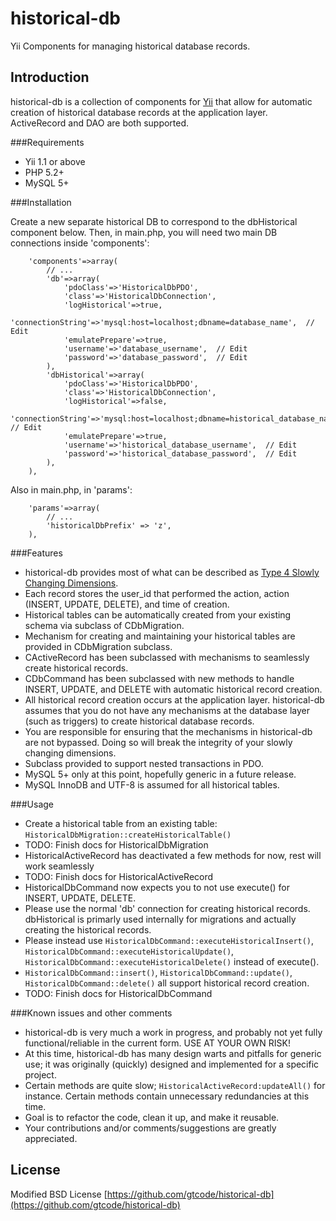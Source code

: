 historical-db
=============

Yii Components for managing historical database records.

Introduction
---------
historical-db is a collection of components for [Yii](http://www.yiiframework.com/) that allow for automatic creation of historical database records at the application layer.  ActiveRecord and DAO are both supported.

###Requirements

* Yii 1.1 or above
* PHP 5.2+
* MySQL 5+

###Installation

Create a new separate historical DB to correspond to the dbHistorical component below.
Then, in main.php, you will need two main DB connections inside 'components':
```
	'components'=>array(
		// ...
		'db'=>array(
			'pdoClass'=>'HistoricalDbPDO',
			'class'=>'HistoricalDbConnection',
			'logHistorical'=>true,
			'connectionString'=>'mysql:host=localhost;dbname=database_name',  // Edit
			'emulatePrepare'=>true,
			'username'=>'database_username',  // Edit
			'password'=>'database_password',  // Edit
		),
		'dbHistorical'=>array(
			'pdoClass'=>'HistoricalDbPDO',
			'class'=>'HistoricalDbConnection',
			'logHistorical'=>false,
			'connectionString'=>'mysql:host=localhost;dbname=historical_database_name',  // Edit
			'emulatePrepare'=>true,
			'username'=>'historical_database_username',  // Edit
			'password'=>'historical_database_password',  // Edit
		),
	),
```
Also in main.php, in 'params':
```
	'params'=>array(
		// ...
		'historicalDbPrefix' => 'z',
	),
```

###Features

* historical-db provides most of what can be described as [Type 4 Slowly Changing Dimensions](http://en.wikipedia.org/wiki/Slowly_changing_dimension#Type_4).
* Each record stores the user_id that performed the action, action (INSERT, UPDATE, DELETE), and time of creation.
* Historical tables can be automatically created from your existing schema via subclass of CDbMigration.
* Mechanism for creating and maintaining your historical tables are provided in CDbMigration subclass.
* CActiveRecord has been subclassed with mechanisms to seamlessly create historical records.
* CDbCommand has been subclassed with new methods to handle INSERT, UPDATE, and DELETE with automatic historical record creation.
* All historical record creation occurs at the application layer.  historical-db assumes that you do not have any mechanisms at the database layer (such as triggers) to create historical database records.
* You are responsible for ensuring that the mechanisms in historical-db are not bypassed.  Doing so will break the integrity of your slowly changing dimensions.
* Subclass provided to support nested transactions in PDO.
* MySQL 5+ only at this point, hopefully generic in a future release.
* MySQL InnoDB and UTF-8 is assumed for all historical tables.

###Usage

* Create a historical table from an existing table: <code>HistoricalDbMigration::createHistoricalTable()</code>
* TODO: Finish docs for HistoricalDbMigration
* HistoricalActiveRecord has deactivated a few methods for now, rest will work seamlessly
* TODO: Finish docs for HistoricalActiveRecord
* HistoricalDbCommand now expects you to not use execute() for INSERT, UPDATE, DELETE.
* Please use the normal 'db' connection for creating historical records.  dbHistorical is primarly used internally for migrations and actually creating the historical records.
* Please instead use <code>HistoricalDbCommand::executeHistoricalInsert()</code>, <code>HistoricalDbCommand::executeHistoricalUpdate()</code>, <code>HistoricalDbCommand::executeHistoricalDelete()</code> instead of execute().
* <code>HistoricalDbCommand::insert()</code>, <code>HistoricalDbCommand::update()</code>, <code>HistoricalDbCommand::delete()</code> all support historical record creation.
* TODO: Finish docs for HistoricalDbCommand

###Known issues and other comments

* historical-db is very much a work in progress, and probably not yet fully functional/reliable in the current form.  USE AT YOUR OWN RISK!
* At this time, historical-db has many design warts and pitfalls for generic use; it was originally (quickly) designed and implemented for a specific project.
* Certain methods are quite slow; <code>HistoricalActiveRecord:updateAll()</code> for instance.  Certain methods contain unnecessary redundancies at this time.
* Goal is to refactor the code, clean it up, and make it reusable.
* Your contributions and/or comments/suggestions are greatly appreciated.

License
---------
Modified BSD License
[https://github.com/gtcode/historical-db](https://github.com/gtcode/historical-db)
